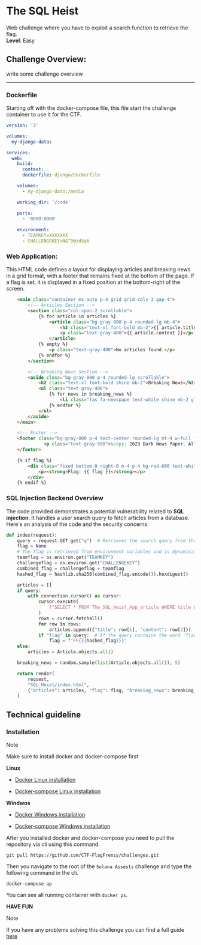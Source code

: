 # The SQL Heist

Web challenge where you have to exploit a search function to retrieve the flag.  
**Level**: Easy



## Challenge Overview:

 write some challenge overview

---

### Dockerfile

Starting off with the docker-compose file, this file start the challenge container to use it for the CTF. 

```yml
version: '3'

volumes:
  my-django-data:

services:
  web:
    build:
      context: .
      dockerfile: django/Dockerfile

    volumes:
      - my-django-data:/media

    working_dir: '/code'

    ports:
      - '8000:8000'
      
    environment:
      - TEAMKEY=XXXXXXX
      - CHALLENGEKEY=NQ^D@zd$q6
```

### Web Application:

This HTML code defines a layout for displaying articles and breaking news in a grid format, with a footer that remains fixed at the bottom of the page. If a flag is set, it is displayed in a fixed position at the bottom-right of the screen.


```html
    <main class="container mx-auto p-4 grid grid-cols-3 gap-4">
        <!-- Articles Section -->
        <section class="col-span-2 scrollable">
            {% for article in articles %}
                <article class="bg-gray-800 p-4 rounded-lg mb-4">
                    <h2 class="text-xl font-bold mb-2">{{ article.title }}</h2>
                    <p class="text-gray-400">{{ article.content }}</p>
                </article>
            {% empty %}
                <p class="text-gray-400">No articles found.</p>
            {% endfor %}
        </section>

        <!-- Breaking News Section -->
        <aside class="bg-gray-800 p-4 rounded-lg scrollable">
            <h2 class="text-xl font-bold shine mb-2">Breaking News</h2>
            <ul class="text-gray-400">
                {% for news in breaking_news %}
                    <li class="fas fa-newspape text-white shine mb-2 glow-red">{{ news.title }}</li>
                {% endfor %}
            </ul>
        </aside>
    </main>

    <!-- Footer -->
    <footer class="bg-gray-800 p-4 text-center rounded-lg mt-4 w-full fixed bottom-0">
              <p class="text-gray-500">&copy; 2023 Dark News Paper. All rights reserved.</p>
    </footer>

    {% if flag %}
        <div class="fixed bottom-0 right-0 m-4 p-4 bg-red-600 text-white rounded-lg">
            <p><strong>Flag: {{ flag }}</strong></p>
        </div>
    {% endif %}
```


### SQL Injection Backend Overview

The code provided demonstrates a potential vulnerability related to **SQL injection**. It handles a user search query to fetch articles from a database. Here's an analysis of the code and the security concerns:

```python
def index(request):
    query = request.GET.get("q")  # Retrieves the search query from the GET request
    flag = None
    # The flag is retrieved from environment variables and is dynamically generated
    teamflag = os.environ.get("TEAMKEY")
    challengeflag = os.environ.get("CHALLENGEKEY")
    combined_flag = challengeflag + teamflag
    hashed_flag = hashlib.sha256(combined_flag.encode()).hexdigest()

    articles = []
    if query:
        with connection.cursor() as cursor:
            cursor.execute(
                f"SELECT * FROM The_SQL_Heist_App_article WHERE title LIKE '%{query}%' OR content LIKE '%{query}%'"
            )
            rows = cursor.fetchall()
            for row in rows:
                articles.append({"title": row[1], "content": row[2]})
            if "flag" in query:  # If the query contains the word 'flag', it will show the flag
                flag = f"FF{{{hashed_flag}}}"
    else:
        articles = Article.objects.all()

    breaking_news = random.sample(list(Article.objects.all()), 5)

    return render(
        request,
        "SQL_Heist/index.html",
        {"articles": articles, "flag": flag, "breaking_news": breaking_news},
    )
```


## Technical guideline

### Installation

> [!NOTE]
> Make sure to install docker and docker-compose first

**Linux**

- [Docker Linux installation](https://docs.docker.com/engine/install/ubuntu/)

- [Docker-compose Linux installation](https://docs.docker.com/compose/install/linux/)

**Windwos**

- [Docker Windows installation](https://docs.docker.com/desktop/setup/install/windows-install/)

- [Docker-compose Windows installation](https://docs.docker.com/compose/install/)

After you installed docker and docker-compose you need to pull the repository via cli using this command.

```
git pull https://github.com/CTF-FlagFrenzy/challenges.git
```

Then you navigate to the root of the `Solana Assests` challenge and type the following command in the cli.

```
docker-compose up
```

You can see all running container with `docker ps`.

**HAVE FUN**

> [!NOTE]
> If you have any problems solving this challenge you can find a full guide [here](https://github.com/CTF-FlagFrenzy/challenges/blob/main/The_SQL_Heist/writeup/writeup.md)